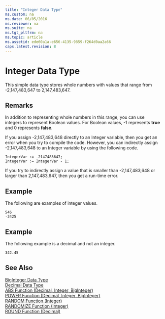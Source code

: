 ```yaml
---
title: "Integer Data Type"
ms.custom: na
ms.date: 06/05/2016
ms.reviewer: na
ms.suite: na
ms.tgt_pltfrm: na
ms.topic: article
ms.assetid: ede60a1a-e656-4135-9859-f264d0aa2a66
caps.latest.revision: 8
---
```

# Integer Data Type
This simple data type stores whole numbers with values that range from \-2,147,483,647 to 2,147,483,647.  
  
## Remarks  
 In addition to representing whole numbers in this range, you can use integers to represent Boolean values. For Boolean values, \-1 represents **true** and 0 represents **false**.  
  
 If you assign \-2,147,483,648 directly to an Integer variable, then you get an error when you try to compile the code. However, you can indirectly assign \-2,147,483,648 to an Integer variable by using the following code.  
  
```  
IntegerVar := -2147483647;  
IntegerVar := IntegerVar - 1;  
```  
  
 If you try to indirectly assign a value that is smaller than \-2,147,483,648 or larger than 2,147,483,647, then you get a run\-time error.  
  
## Example  
 The following are examples of integer values.  
  
```  
546  
-3425  
```  
  
## Example  
 The following example is a decimal and not an integer.  
  
```  
342.45  
```  
  
## See Also  
 [BigInteger Data Type](../dynamics-nav/BigInteger-Data-Type.md)   
 [Decimal Data Type](../dynamics-nav/Decimal-Data-Type.md)   
 [ABS Function \(Decimal, Integer, BigInteger\)](../dynamics-nav/ABS-Function--Decimal--Integer--BigInteger-.md)   
 [POWER Function \(Decimal, Integer, BigInteger\)](../dynamics-nav/POWER-Function--Decimal--Integer--BigInteger-.md)   
 [RANDOM Function \(Integer\)](../dynamics-nav/RANDOM-Function--Integer-.md)   
 [RANDOMIZE Function \(Integer\)](../dynamics-nav/RANDOMIZE-Function--Integer-.md)   
 [ROUND Function \(Decimal\)](../dynamics-nav/ROUND-Function--Decimal-.md)